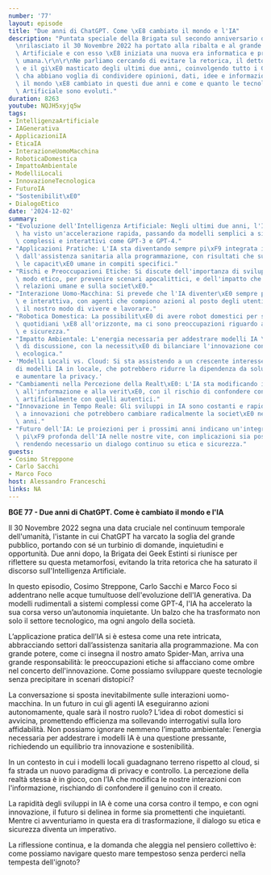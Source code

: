 ```yaml
---
number: '77'
layout: episode
title: "Due anni di ChatGPT. Come \xE8 cambiato il mondo e l'IA"
description: "Puntata speciale della Brigata sul secondo anniversario di ChatGPT:\r\
  \nrilasciato il 30 Novembre 2022 ha portato alla ribalta e al grande pubblico l'Intelligenza\
  \ Artificiale e con esso \xE8 iniziata una nuova era informatica e probabilmente\
  \ umana.\r\n\r\nNe parliamo cercando di evitare la retorica, il detto e stradetto\
  \ e il gi\xE0 masticato degli ultimi due anni, coinvolgendo tutto i Geek Estinti\
  \ cha abbiano voglia di condividere opinioni, dati, idee e informazioni su come\
  \ il mondo \xE8 cambiato in questi due anni e come e quanto le tecnologie e l'Intelligenza\
  \ Artificiale sono evoluti."
duration: 8263
youtube: NQJH5xyjq5w
tags:
- IntelligenzaArtificiale
- IAGenerativa
- ApplicazioniIA
- EticaIA
- InterazioneUomoMacchina
- RoboticaDomestica
- ImpattoAmbientale
- ModelliLocali
- InnovazioneTecnologica
- FuturoIA
- "Sostenibilit\xE0"
- DialogoEtico
date: '2024-12-02'
summary:
- "Evoluzione dell'Intelligenza Artificiale: Negli ultimi due anni, l'IA generativa\
  \ ha visto un'accelerazione rapida, passando da modelli semplici a sistemi pi\xF9\
  \ complessi e interattivi come GPT-3 e GPT-4."
- "Applicazioni Pratiche: L'IA sta diventando sempre pi\xF9 integrata in vari settori,\
  \ dall'assistenza sanitaria alla programmazione, con risultati che superano spesso\
  \ le capacit\xE0 umane in compiti specifici."
- "Rischi e Preoccupazioni Etiche: Si discute dell'importanza di sviluppare l'IA in\
  \ modo etico, per prevenire scenari apocalittici, e dell'impatto che l'IA ha sulle\
  \ relazioni umane e sulla societ\xE0."
- "Interazione Uomo-Macchina: Si prevede che l'IA diventer\xE0 sempre pi\xF9 autonoma\
  \ e interattiva, con agenti che compiono azioni al posto degli utenti, modificando\
  \ il nostro modo di vivere e lavorare."
- "Robotica Domestica: La possibilit\xE0 di avere robot domestici per svolgere compiti\
  \ quotidiani \xE8 all'orizzonte, ma ci sono preoccupazioni riguardo alla loro affidabilit\xE0\
  \ e sicurezza."
- "Impatto Ambientale: L'energia necessaria per addestrare modelli IA \xE8 un argomento\
  \ di discussione, con la necessit\xE0 di bilanciare l'innovazione con la sostenibilit\xE0\
  \ ecologica."
- 'Modelli Locali vs. Cloud: Si sta assistendo a un crescente interesse per l''implementazione
  di modelli IA in locale, che potrebbero ridurre la dipendenza da soluzioni cloud
  e aumentare la privacy.'
- "Cambiamenti nella Percezione della Realt\xE0: L'IA sta modificando il nostro approccio\
  \ all'informazione e alla verit\xE0, con il rischio di confondere contenuti generati\
  \ artificialmente con quelli autentici."
- "Innovazione in Tempo Reale: Gli sviluppi in IA sono costanti e rapidi, portando\
  \ a innovazioni che potrebbero cambiare radicalmente la societ\xE0 nei prossimi\
  \ anni."
- "Futuro dell'IA: Le proiezioni per i prossimi anni indicano un'integrazione sempre\
  \ pi\xF9 profonda dell'IA nelle nostre vite, con implicazioni sia positive che negative,\
  \ rendendo necessario un dialogo continuo su etica e sicurezza."
guests:
- Cosimo Streppone
- Carlo Sacchi
- Marco Foco
host: Alessandro Franceschi
links: NA
---
```

**BGE 77 - Due anni di ChatGPT. Come è cambiato il mondo e l'IA**

Il 30 Novembre 2022 segna una data cruciale nel continuum temporale dell'umanità, l'istante in cui ChatGPT ha varcato la soglia del grande pubblico, portando con sé un turbinio di domande, inquietudini e opportunità. Due anni dopo, la Brigata dei Geek Estinti si riunisce per riflettere su questa metamorfosi, evitando la trita retorica che ha saturato il discorso sull'Intelligenza Artificiale.

In questo episodio, Cosimo Streppone, Carlo Sacchi e Marco Foco si addentrano nelle acque tumultuose dell'evoluzione dell'IA generativa. Da modelli rudimentali a sistemi complessi come GPT-4, l'IA ha accelerato la sua corsa verso un’autonomia inquietante. Un balzo che ha trasformato non solo il settore tecnologico, ma ogni angolo della società.

L’applicazione pratica dell’IA si è estesa come una rete intricata, abbracciando settori dall’assistenza sanitaria alla programmazione. Ma con grande potere, come ci insegna il nostro amato Spider-Man, arriva una grande responsabilità: le preoccupazioni etiche si affacciano come ombre nel concerto dell'innovazione. Come possiamo sviluppare queste tecnologie senza precipitare in scenari distopici?

La conversazione si sposta inevitabilmente sulle interazioni uomo-macchina. In un futuro in cui gli agenti IA eseguiranno azioni autonomamente, quale sarà il nostro ruolo? L’idea di robot domestici si avvicina, promettendo efficienza ma sollevando interrogativi sulla loro affidabilità. Non possiamo ignorare nemmeno l’impatto ambientale: l’energia necessaria per addestrare i modelli IA è una questione pressante, richiedendo un equilibrio tra innovazione e sostenibilità.

In un contesto in cui i modelli locali guadagnano terreno rispetto al cloud, si fa strada un nuovo paradigma di privacy e controllo. La percezione della realtà stessa è in gioco, con l’IA che modifica le nostre interazioni con l'informazione, rischiando di confondere il genuino con il creato.

La rapidità degli sviluppi in IA è come una corsa contro il tempo, e con ogni innovazione, il futuro si delinea in forme sia promettenti che inquietanti. Mentre ci avventuriamo in questa era di trasformazione, il dialogo su etica e sicurezza diventa un imperativo.

La riflessione continua, e la domanda che aleggia nel pensiero collettivo è: come possiamo navigare questo mare tempestoso senza perderci nella tempesta dell'ignoto?
